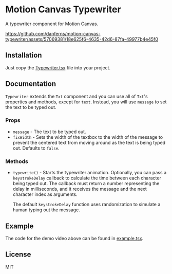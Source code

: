 # Motion Canvas Typewriter

A typewriter component for Motion Canvas.

https://github.com/danferns/motion-canvas-typewriter/assets/57069381/18e625f6-4635-42d6-87fa-49977b4e45f0

## Installation

Just copy the [Typewriter.tsx](./src/scenes/Typewriter.tsx) file into your project.

## Documentation

`Typewriter` extends the `Txt` component and you can use all of `Txt`'s properties and methods, except for `text`. Instead, you will use `message` to set the text to be typed out.

### Props

-   `message` - The text to be typed out.
-   `fixWidth` - Sets the width of the textbox to the width of the message to prevent the centered text from moving around as the text is being typed out. Defaults to `false`.

### Methods

-   `typewrite()` - Starts the typewriter animation.
    Optionally, you can pass a `keystrokeDelay` callback to calculate the time between each character being typed out. The callback must return a number representing the delay in milliseconds, and it receives the message and
    the next character index as arguments.

    The default `keystrokeDelay` function uses randomization to simulate a human typing out the message.

## Example

The code for the demo video above can be found in [example.tsx](./src/scenes/example.tsx).

## License

MIT
